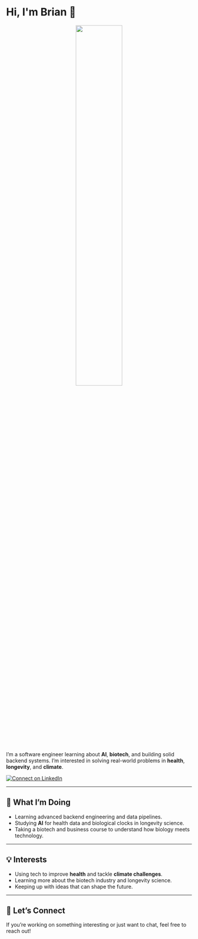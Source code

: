 # Hi, I'm Brian 👋

<div id="header" align="center">
  <img src="https://i.giphy.com/media/v1.Y2lkPTc5MGI3NjExczVrczl1ZjJtc2JrMXo5c3k3a24xc2prdmJyNnh5bWR5aWxubzdvNiZlcD12MV9pbnRlcm5hbF9naWZfYnlfaWQmY3Q9Zw/3oz8xA07HKwLlpPUkM/giphy.gif" width="50%"/>
</div>

I’m a software engineer learning about **AI**, **biotech**, and building solid backend systems. I’m interested in solving real-world problems in **health**, **longevity**, and **climate**.

<a href="https://www.linkedin.com/in/brian-rey/" target="_blank">
    <img src="https://img.shields.io/badge/-connect%20on%20linkedin-blue?logo=linkedin&style=for-the-badge" alt="Connect on LinkedIn" />
</a>

---

## 🌱 What I’m Doing  

- Learning advanced backend engineering and data pipelines.  
- Studying **AI** for health data and biological clocks in longevity science.  
- Taking a biotech and business course to understand how biology meets technology.  

---

## 💡 Interests  

- Using tech to improve **health** and tackle **climate challenges**.  
- Learning more about the biotech industry and longevity science.  
- Keeping up with ideas that can shape the future.  

---

## 🚀 Let’s Connect  

If you’re working on something interesting or just want to chat, feel free to reach out!  
